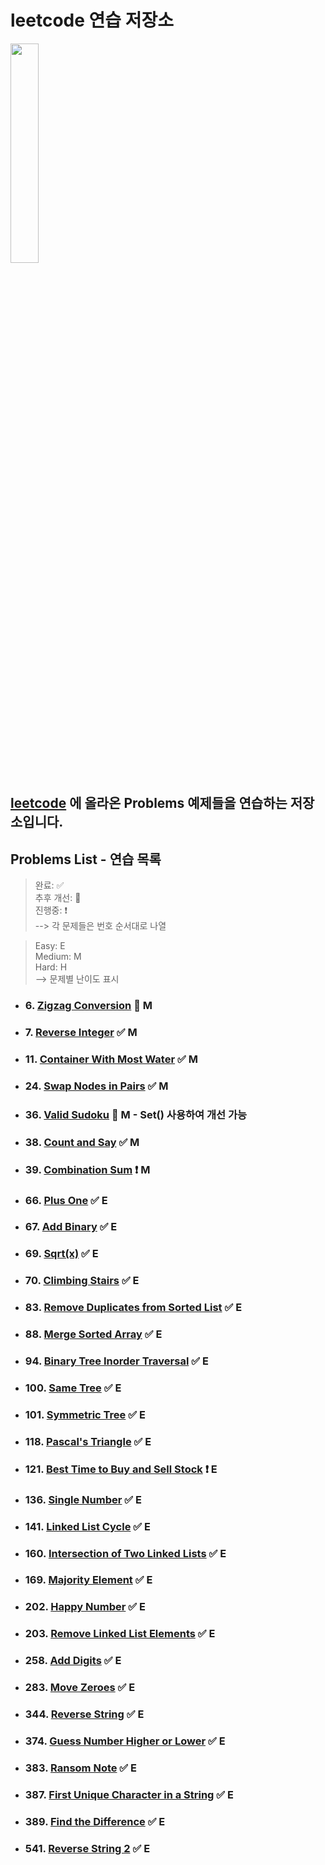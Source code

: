 # leetcode 연습 저장소

<img src="https://user-images.githubusercontent.com/99525990/157272133-38648eef-5a8e-4431-b0df-a78e16c07a28.png" width=30% />

## <a href="https://leetcode.com/problemset/all/" target="_blank" rel="noopener">leetcode</a> 에 올라온 Problems 예제들을 연습하는 저장소입니다.

## Problems List - 연습 목록

> 완료: ✅<br>
> 추후 개선: 🔆<br>
> 진행중: ❗️<br>
> --> 각 문제들은 번호 순서대로 나열

> Easy: E<br>
> Medium: M<br>
> Hard: H<br>
> --> 문제별 난이도 표시

- ### 6. <a href="https://leetcode.com/problems/zigzag-conversion/" target="_blank" rel="noopener">Zigzag Conversion</a> 🔆 M
- ### 7. <a href="https://leetcode.com/problems/reverse-integer/" target="_blank" rel="noopener">Reverse Integer</a> ✅ M
- ### 11. <a href="https://leetcode.com/problems/container-with-most-water/" target="_blank" rel="noopener">Container With Most Water</a> ✅ M
- ### 24. <a href="https://leetcode.com/problems/swap-nodes-in-pairs/" target="_blank" rel="noopener">Swap Nodes in Pairs</a> ✅ M
- ### 36. <a href="https://leetcode.com/problems/valid-sudoku/" target="_blank" rel="noopener">Valid Sudoku</a> 🔆 M - Set() 사용하여 개선 가능
- ### 38. <a href="https://leetcode.com/problems/count-and-say/" target="_blank" rel="noopener">Count and Say</a> ✅ M
- ### 39. <a href="https://leetcode.com/problems/combination-sum/" target="_blank" rel="noopener">Combination Sum</a> ❗️ M
- ### 66. <a href="https://leetcode.com/problems/plus-one/" target="_blank" rel="noopener">Plus One</a> ✅ E
- ### 67. <a href="https://leetcode.com/problems/add-binary/" target="_blank" rel="noopener">Add Binary</a> ✅ E
- ### 69. <a href="https://leetcode.com/problems/sqrtx/" target="_blank" rel="noopener">Sqrt(x)</a> ✅ E
- ### 70. <a href="https://leetcode.com/problems/climbing-stairs/" target="_blank" rel="noopener">Climbing Stairs</a> ✅ E
- ### 83. <a href="https://leetcode.com/problems/remove-duplicates-from-sorted-list/" target="_blank" rel="noopener">Remove Duplicates from Sorted List</a> ✅ E
- ### 88. <a href="https://leetcode.com/problems/merge-sorted-array/" target="_blank" rel="noopener">Merge Sorted Array</a> ✅ E
- ### 94. <a href="https://leetcode.com/problems/binary-tree-inorder-traversal/" target="_blank" rel="noopener">Binary Tree Inorder Traversal</a> ✅ E
- ### 100. <a href="https://leetcode.com/problems/same-tree/" target="_blank" rel="noopener">Same Tree</a> ✅ E
- ### 101. <a href="https://leetcode.com/problems/symmetric-tree/" target="_blank" rel="noopener">Symmetric Tree</a> ✅ E
- ### 118. <a href="https://leetcode.com/problems/pascals-triangle/" target="_blank" rel="noopener">Pascal's Triangle</a> ✅ E
- ### 121. <a href="https://leetcode.com/problems/best-time-to-buy-and-sell-stock/" target="_blank" rel="noopener">Best Time to Buy and Sell Stock</a> ❗️ E
- ### 136. <a href="https://leetcode.com/problems/single-number/" target="_blank" rel="noopener">Single Number</a> ✅ E
- ### 141. <a href="https://leetcode.com/problems/linked-list-cycle/" target="_blank" rel="noopener">Linked List Cycle</a> ✅ E
- ### 160. <a href="https://leetcode.com/problems/intersection-of-two-linked-lists/" target="_blank" rel="noopener">Intersection of Two Linked Lists</a> ✅ E
- ### 169. <a href="https://leetcode.com/problems/majority-element/" target="_blank" rel="noopener">Majority Element</a> ✅ E
- ### 202. <a href="https://leetcode.com/problems/happy-number/" target="_blank" rel="noopener">Happy Number</a> ✅ E
- ### 203. <a href="https://leetcode.com/problems/remove-linked-list-elements/" target="_blank" rel="noopener">Remove Linked List Elements</a> ✅ E
- ### 258. <a href="https://leetcode.com/problems/add-digits/" target="_blank" rel="noopener">Add Digits</a> ✅ E
- ### 283. <a href="https://leetcode.com/problems/move-zeroes/" target="_blank" rel="noopener">Move Zeroes</a> ✅ E
- ### 344. <a href="https://leetcode.com/problems/reverse-string/" target="_blank" rel="noopener">Reverse String</a> ✅ E
- ### 374. <a href="https://leetcode.com/problems/guess-number-higher-or-lower/" target="_blank" rel="noopener">Guess Number Higher or Lower</a> ✅ E
- ### 383. <a href="https://leetcode.com/problems/ransom-note/" target="_blank" rel="noopener">Ransom Note</a> ✅ E
- ### 387. <a href="https://leetcode.com/problems/first-unique-character-in-a-string/" target="_blank" rel="noopener">First Unique Character in a String</a> ✅ E
- ### 389. <a href="https://leetcode.com/problems/find-the-difference/" target="_blank" rel="noopener">Find the Difference</a> ✅ E
- ### 541. <a href="https://leetcode.com/problems/reverse-string-ii/" target="_blank" rel="noopener">Reverse String 2</a> ✅ E

